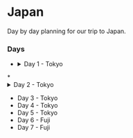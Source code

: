 # Japan

Day by day planning for our trip to Japan.

### Days
* <details>
  <summary>Day 1 - Tokyo</summary>
  
  Lorem ipsum dolor sit amet, consectetur adipiscing elit. Itaque si aut requietem natura non quaereret aut eam posset alia quadam ratione consequi. Ut proverbia non nulla veriora sint quam vestra dogmata. Nihil ad rem! Ne sit sane; Nam et complectitur verbis, quod vult, et dicit plane, quod intellegam; Egone non intellego, quid sit don Graece, Latine voluptas?
</details>
* <details>
  <summary>Day 2 - Tokyo</summary>
  
  Lorem ipsum dolor sit amet, consectetur adipiscing elit. Itaque si aut requietem natura non quaereret aut eam posset alia quadam ratione consequi. Ut proverbia non nulla veriora sint quam vestra dogmata. Nihil ad rem! Ne sit sane; Nam et complectitur verbis, quod vult, et dicit plane, quod intellegam; Egone non intellego, quid sit don Graece, Latine voluptas?
</details>

* Day 3 - Tokyo
* Day 4 - Tokyo
* Day 5 - Tokyo
* Day 6 - Fuji
* Day 7 - Fuji
